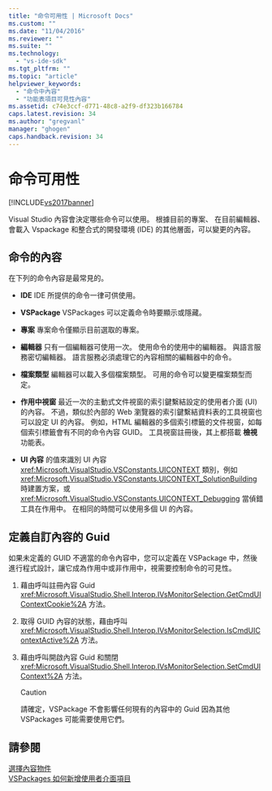 ```yaml
---
title: "命令可用性 | Microsoft Docs"
ms.custom: ""
ms.date: "11/04/2016"
ms.reviewer: ""
ms.suite: ""
ms.technology: 
  - "vs-ide-sdk"
ms.tgt_pltfrm: ""
ms.topic: "article"
helpviewer_keywords: 
  - "命令中內容"
  - "功能表項目可見性內容"
ms.assetid: c74e3ccf-d771-48c8-a2f9-df323b166784
caps.latest.revision: 34
ms.author: "gregvanl"
manager: "ghogen"
caps.handback.revision: 34
---
```

# 命令可用性
[!INCLUDE[vs2017banner](../../code-quality/includes/vs2017banner.md)]

Visual Studio 內容會決定哪些命令可以使用。 根據目前的專案、 在目前編輯器、 會載入 Vspackage 和整合式的開發環境 \(IDE\) 的其他層面，可以變更的內容。  
  
## 命令的內容  
 在下列的命令內容是最常見的。  
  
-   **IDE** IDE 所提供的命令一律可供使用。  
  
-   **VSPackage** VSPackages 可以定義命令時要顯示或隱藏。  
  
-   **專案** 專案命令僅顯示目前選取的專案。  
  
-   **編輯器** 只有一個編輯器可使用一次。 使用命令的使用中的編輯器。 與語言服務密切編輯器。 語言服務必須處理它的內容相關的編輯器中的命令。  
  
-   **檔案類型** 編輯器可以載入多個檔案類型。 可用的命令可以變更檔案類型而定。  
  
-   **作用中視窗** 最近一次的主動式文件視窗的索引鍵繫結設定的使用者介面 \(UI\) 的內容。 不過，類似於內部的 Web 瀏覽器的索引鍵繫結資料表的工具視窗也可以設定 UI 的內容。 例如，HTML 編輯器的多個索引標籤的文件視窗，如每個索引標籤會有不同的命令內容 GUID。 工具視窗註冊後，其上都搭載 **檢視** 功能表。  
  
-   **UI 內容** 的值來識別 UI 內容 <xref:Microsoft.VisualStudio.VSConstants.UICONTEXT> 類別，例如 <xref:Microsoft.VisualStudio.VSConstants.UICONTEXT_SolutionBuilding> 時建置方案，或 <xref:Microsoft.VisualStudio.VSConstants.UICONTEXT_Debugging> 當偵錯工具在作用中。 在相同的時間可以使用多個 UI 的內容。  
  
## 定義自訂內容的 Guid  
 如果未定義的 GUID 不適當的命令內容中，您可以定義在 VSPackage 中，然後進行程式設計，讓它成為作用中或非作用中，視需要控制命令的可見性。  
  
1.  藉由呼叫註冊內容 Guid <xref:Microsoft.VisualStudio.Shell.Interop.IVsMonitorSelection.GetCmdUIContextCookie%2A> 方法。  
  
2.  取得 GUID 內容的狀態，藉由呼叫 <xref:Microsoft.VisualStudio.Shell.Interop.IVsMonitorSelection.IsCmdUIContextActive%2A> 方法。  
  
3.  藉由呼叫開啟內容 Guid 和關閉 <xref:Microsoft.VisualStudio.Shell.Interop.IVsMonitorSelection.SetCmdUIContext%2A> 方法。  
  
    > [!CAUTION]
    >  請確定，VSPackage 不會影響任何現有的內容中的 Guid 因為其他 VSPackages 可能需要使用它們。  
  
## 請參閱  
 [選擇內容物件](../../extensibility/internals/selection-context-objects.md)   
 [VSPackages 如何新增使用者介面項目](../../extensibility/internals/how-vspackages-add-user-interface-elements.md)